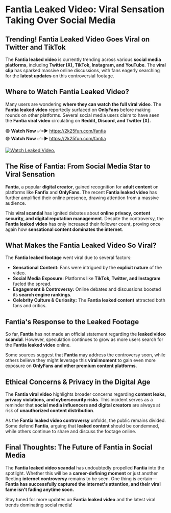 # Fantia Leaked Video: Viral Sensation Taking Over Social Media

## **Trending! Fantia Leaked Video Goes Viral on Twitter and TikTok**
The **Fantia leaked video** is currently trending across various **social media platforms**, including **Twitter (X), TikTok, Instagram, and YouTube**. The **viral clip** has sparked massive online discussions, with fans eagerly searching for the **latest updates** on this controversial footage.

## **Where to Watch Fantia Leaked Video?**
Many users are wondering **where they can watch the full viral video**. The **Fantia leaked video** reportedly surfaced on **OnlyFans** before making rounds on other platforms. Several social media users claim to have seen the **Fantia viral video** circulating on **Reddit, Discord, and Twitter (X).**

🟢 **Watch Now** ✅=► https://2k25fun.com/fantia  
🟢 **Watch Now** ✅=► https://2k25fun.com/fantia  

[![Watch Leaked Video.](https://miro.medium.com/v2/resize:fit:828/format:webp/1*cilzJN44JGOrTw9NJCrNHA.gif "Watch Leaked Video")](https://2k25fun.com/fantia)

## **The Rise of Fantia: From Social Media Star to Viral Sensation**
**Fantia**, a popular **digital creator**, gained recognition for **adult content** on platforms like **Fanfix** and **OnlyFans**. The recent **Fantia leaked video** has further amplified their online presence, drawing attention from a massive audience.

This **viral scandal** has ignited debates about **online privacy, content security, and digital reputation management**. Despite the controversy, the **Fantia leaked video** has only increased their follower count, proving once again how **sensational content dominates the internet**.

## **What Makes the Fantia Leaked Video So Viral?**
The **Fantia leaked footage** went viral due to several factors:
- **Sensational Content:** Fans were intrigued by the **explicit nature** of the video.
- **Social Media Exposure:** Platforms like **TikTok, Twitter, and Instagram** fueled the spread.
- **Engagement & Controversy:** Online debates and discussions boosted its **search engine rankings**.
- **Celebrity Culture & Curiosity:** The **Fantia leaked content** attracted both fans and critics.

## **Fantia's Response to the Leaked Footage**
So far, **Fantia** has not made an official statement regarding the **leaked video scandal**. However, speculation continues to grow as more users search for the **Fantia leaked video** online.

Some sources suggest that **Fantia** may address the controversy soon, while others believe they might leverage this **viral moment** to gain even more exposure on **OnlyFans and other premium content platforms**.

## **Ethical Concerns & Privacy in the Digital Age**
The **Fantia viral video** highlights broader concerns regarding **content leaks, privacy violations, and cybersecurity risks**. This incident serves as a reminder that **social media influencers and digital creators** are always at risk of **unauthorized content distribution**.

As the **Fantia leaked video controversy** unfolds, the public remains divided. Some defend **Fantia**, arguing that **leaked content** should be condemned, while others continue to share and discuss the footage online.

## **Final Thoughts: The Future of Fantia in Social Media**
The **Fantia leaked video scandal** has undoubtedly propelled **Fantia** into the spotlight. Whether this will be a **career-defining moment** or just another fleeting **internet controversy** remains to be seen. One thing is certain—**Fantia has successfully captured the internet's attention, and their viral fame isn't fading anytime soon.**

Stay tuned for more updates on **Fantia leaked video** and the latest viral trends dominating social media!